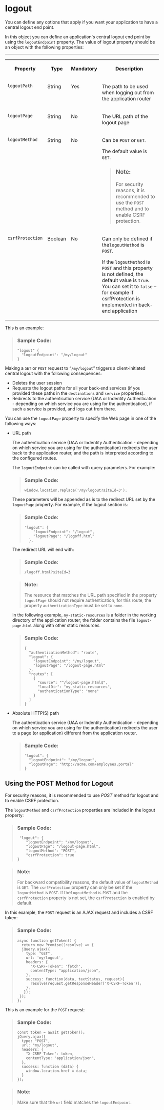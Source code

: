 <!-- loio2296b4da7758446a847bd2f65caf8660 -->

# logout

You can define any options that apply if you want your application to have a central logout end point.



In this object you can define an application's central logout end point by using the `logoutEndpoint` property. The value of logout property should be an object with the following properties:

****


<table>
<tr>
<th valign="top">

Property

</th>
<th valign="top">

Type

</th>
<th valign="top">

Mandatory

</th>
<th valign="top">

Description

</th>
</tr>
<tr>
<td valign="top">

`logoutPath`

</td>
<td valign="top">

String

</td>
<td valign="top">

Yes

</td>
<td valign="top">

The path to be used when logging out from the application router

</td>
</tr>
<tr>
<td valign="top">

`logoutPage`

</td>
<td valign="top">

String

</td>
<td valign="top">

No

</td>
<td valign="top">

The URL path of the logout page

</td>
</tr>
<tr>
<td valign="top">

`logoutMethod`

</td>
<td valign="top">

String

</td>
<td valign="top">

No

</td>
<td valign="top">

Can be `POST` or `GET`.

The default value is `GET`.

> ### Note:  
> For security reasons, it is recommended to use the `POST` method and to enable CSRF protection.



</td>
</tr>
<tr>
<td valign="top">

`csrfProtection`

</td>
<td valign="top">

Boolean

</td>
<td valign="top">

No

</td>
<td valign="top">

Can only be defined if the`logoutMethod` is `POST`.

If the `logoutMethod` is `POST` and this property is not defined, the default value is `true`. You can set it to `false` – for example if csrfProtection is implemented in back-end application

</td>
</tr>
</table>

This is an example:

> ### Sample Code:  
> ```
> "logout" {
>   "logoutEndpoint": "/my/logout"
> }
> ```

Making a `GET` or `POST` request to “`/my/logout`” triggers a client-initiated central logout with the following consequences:

-   Deletes the user session
-   Requests the logout paths for all your back-end services \(if you provided these paths in the `destinations` and `service` properties\).
-   Redirects to the authentication service \(UAA or Indentity Authentication - depending on which service you are using for the authentication\), if such a service is provided, and logs out from there.

You can use the `logoutPage` property to specify the Web page in one of the following ways:

-   URL path

    The authentication service \(UAA or Indentity Authentication - depending on which service you are using for the authentication\) redirects the user back to the application router, and the path is interpreted according to the configured routes.

    The `logoutEndpoint` can be called with query parameters. For example:

    > ### Sample Code:  
    > ```
    > window.location.replace('/my/logout?siteId=3');
    > ```

    These parameters will be appended as is to the redirect URL set by the `logoutPage` property. For example, if the logout section is:

    > ### Sample Code:  
    > ```
    > "logout": {
    >     "logoutEndpoint": "/logout",
    >     "logoutPage": "/logoff.html"
    >   },
    > ```

    The redirect URL will end with:

    > ### Sample Code:  
    > ```
    > /logoff.html?siteId=3
    > ```

    > ### Note:  
    > The resource that matches the URL path specified in the property `logoutPage` should not require authentication; for this route, the property `authenticationType` must be set to `none`.

    In the following example, `my-static-resources` is a folder in the working directory of the application router; the folder contains the file `logout-page.html` along with other static resources.

    > ### Sample Code:  
    > ```
    > { 
    >   "authenticationMethod": "route", 
    >   "logout": { 
    >     "logoutEndpoint": "/my/logout", 
    >     "logoutPage": "/logout-page.html"
    >   }, 
    >   "routes": [ 
    >     {
    >       "source": "^/logout-page.html$", 
    >       "localDir": "my-static-resources", 
    >       "authenticationType": "none"
    >     }
    >   ]
    > } 
    > ```

-   Absolute HTTP\(S\) path

    The authentication service \(UAA or Indentity Authentication - depending on which service you are using for the authentication\) redirects the user to a page \(or application\) different from the application router.

    > ### Sample Code:  
    > ```
    > "logout": {
    >   "logoutEndpoint": "/my/logout",
    >   "logoutPage": "http://acme.com/employees.portal" 
    > } 
    > ```




<a name="loio2296b4da7758446a847bd2f65caf8660__section_d3p_r3t_hsb"/>

## Using the POST Method for Logout

For security reasons, it is recommended to use *POST* method for logout and to enable CSRF protection.

The `logoutMethod` and `csrfProtection` properties are included in the logout property:

> ### Sample Code:  
> ```
>  "logout": {
>     "logoutEndpoint": "/my/logout",
>     "logoutPage": "/logout-page.html",
>     "logoutMethod": "POST",
>     "csrfProtection": true
> }
> ```

> ### Note:  
> For backward compatibility reasons, the default value of `logoutMethod` is `GET`. The `csrfProtection` property can only be set if the `logoutMethod` is `POST`. If the`logoutMethod` is `POST` and the `csrfProtection` property is not set, the `csrfProtection` is enabled by default.

In this example, the `POST` request is an AJAX request and includes a CSRF token:

> ### Sample Code:  
> ```
> async function getToken() {
>   return new Promise((resolve) => {
>   jQuery.ajax({
>     type: "GET",
>     url: 'my/logout',
>     headers: {
>       "X-CSRF-Token": 'fetch',
>       contentType: "application/json",
>     },
>     success: function(data, textStatus, request){
>       resolve(request.getResponseHeader('X-CSRF-Token'));
>     },
>    });
>  });
> };
> ```

This is an example for the `POST` request:

> ### Sample Code:  
> ```
> const token = await getToken();
> jQuery.ajax({
>   type: "POST",
>   url: "my/logout",
>   headers: {
>     "X-CSRF-Token": token,
>     contentType: "application/json",
>   },
>   success: function (data) {
>     window.location.href = data;
>   }
> });
> ```

> ### Note:  
> Make sure that the `url` field matches the `logoutEndpoint`.


